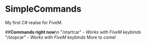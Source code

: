 # SimpleCommands
My first C# realse for FiveM.

##**Commands right now**\n
"/startcar" - *Works with FiveM keybinds*
"/stopcar" - *Works with FiveM keybinds*
More to come!

